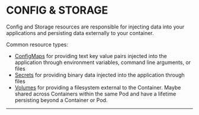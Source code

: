 # <strong>CONFIG & STORAGE</strong>

Config and Storage resources are responsible for injecting data into your applications and persisting data externally to your container.

Common resource types:

- [ConfigMaps](#configmap-v1-core) for providing text key value pairs injected into the application through environment variables, command line arguments, or files
- [Secrets](#secret-v1-core) for providing binary data injected into the application through files
- [Volumes](#volume-v1-core) for providing a filesystem external to the Container.  Maybe shared across Containers within the same Pod and have a lifetime persisting beyond a Container or Pod.

------------
